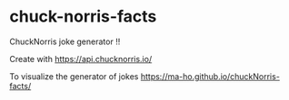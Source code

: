 # chuck-norris-facts


ChuckNorris joke generator !! 

Create with https://api.chucknorris.io/


To visualize the generator of jokes https://ma-ho.github.io/chuckNorris-facts/

